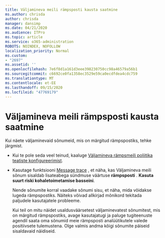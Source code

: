 ```yaml
---
title: Väljamineva meili rämpsposti kausta saatmine
ms.author: chrisda
author: chrisda
manager: dansimp
ms.date: 04/21/2020
ms.audience: ITPro
ms.topic: article
ms.service: o365-administration
ROBOTS: NOINDEX, NOFOLLOW
localization_priority: Normal
ms.custom:
- "2697"
ms.assetid: ''
ms.openlocfilehash: 7e6f8d1a161d3eee398230750cc98a46579a56b1
ms.sourcegitcommit: c6692ce0fa1358ec3529e59ca0ecdfdea4cdc759
ms.translationtype: MT
ms.contentlocale: et-EE
ms.lasthandoff: 09/15/2020
ms.locfileid: "47769179"
---
```

# <a name="outbound-email-to-junk-email-folder"></a>Väljamineva meili rämpsposti kausta saatmine

Kui näete väljaminevaid sõnumeid, mis on märgitud rämpspostiks, tehke järgmist.

- Kui te pole seda veel teinud, kaaluge [Väljamineva rämpsmeili poliitika teatiste konfigureerimist](https://docs.microsoft.com/microsoft-365/security/office-365-security/configure-the-outbound-spam-policy).

- Kasutage funktsiooni [Message trace](https://docs.microsoft.com/microsoft-365/security/office-365-security/message-trace-scc) , et näha, kas Väljamineva meili sõnum sisaldab lisateabega sündmuse väärtuse **rämpsposti** . **Kasuta suurt riski kohaletoimetamise basseini**.

  Nende sõnumite korral vaadake sõnumi sisu, et näha, mida võidakse lugeda rämpspostiks. Näiteks võivad allkirjad mõnikord tekitada paljudele kasutajatele probleeme.

  Kui teil on mitu näidet usaldusväärsetest väljaminevatest sõnumitest, mis on märgitud rämpspostiks, avage kasutajatugi ja paluge tugiteenuste agendil saata oma sõnumid meie rämpsposti analüütikutele valede positiivsete tulemustena. Olge valmis andma kõigi sõnumite päiseid sisaldavaid näidiseid.
